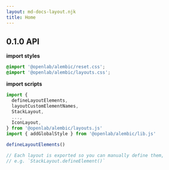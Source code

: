 ```yaml
---
layout: md-docs-layout.njk
title: Home
---
```


## 0.1.0 API

**import styles**

```css
@import '@openlab/alembic/reset.css';
@import '@openlab/alembic/layouts.css';
```

**import scripts**

```js
import {
  defineLayoutElements,
  layoutCustomElementNames,
  StackLayout,
  ...,
  IconLayout,
} from '@openlab/alembic/layouts.js'
import { addGlobalStyle } from '@openlab/alembic/lib.js'

defineLayoutElements()

// Each layout is exported so you can manually define them,
// e.g. `StackLayout.defineElement()`
```

<!-- [**Component usage →**](https://digitalinteraction.github.io/alembic/src/layouts/) -->

